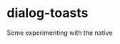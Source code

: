 # dialog-toasts

Some experimenting with the native <dialog> element and toasts
 
## Installation
npm i
## Running
This project is setup to let you choose a port. It will not default to a port, you must provide a port.
- `npm start 8742` or `npm start ${port}`
- `http://localhost:8742/` or `http://localhost:${port}`
